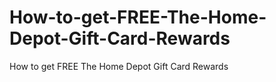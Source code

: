 # How-to-get-FREE-The-Home-Depot-Gift-Card-Rewards
How to get FREE The Home Depot Gift Card Rewards
